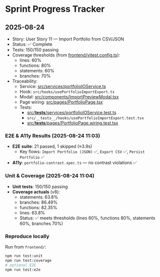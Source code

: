 # Sprint Progress Tracker

## 2025-08-24
- Story: User Story 11 — Import Portfolio from CSV/JSON
- Status: ✅ Complete
- Tests: 150/150 passing
- Coverage thresholds (from [frontend/vitest.config.ts](cci:7://file:///Users/nati/Projects/crypture/frontend/vitest.config.ts:0:0-0:0)):
  - lines: 60%
  - functions: 80%
  - statements: 60%
  - branches: 70%
- Traceability:
  - Service: [src/services/portfolioIOService.ts](cci:7://file:///Users/nati/Projects/crypture/frontend/src/services/portfolioIOService.ts:0:0-0:0)
  - Hook: `src/hooks/usePortfolioImportExport.ts`
  - Modal: [src/components/ImportPreviewModal.tsx](cci:7://file:///Users/nati/Projects/crypture/frontend/src/components/ImportPreviewModal.tsx:0:0-0:0)
  - Page wiring: [src/pages/PortfolioPage.tsx](cci:7://file:///Users/nati/Projects/crypture/frontend/src/pages/PortfolioPage.tsx:0:0-0:0)
  - Tests:
    - [src/__tests__/services/portfolioIOService.test.ts](cci:7://file:///Users/nati/Projects/crypture/frontend/src/__tests__/services/portfolioIOService.test.ts:0:0-0:0)
    - `src/__tests__/hooks/usePortfolioImportExport.test.tsx`
    - [src/__tests__/pages/PortfolioPage.wiring.test.tsx](cci:7://file:///Users/nati/Projects/crypture/frontend/src/__tests__/pages/PortfolioPage.wiring.test.tsx:0:0-0:0)

### E2E & A11y Results (2025-08-24 11:03)

- __E2E suite__: 21 passed, 1 skipped (≈3.9s)
  - Key flows: `Import Portfolio (JSON)` ✅, `Export CSV` ✅, `Persist Portfolio` ✅
- __A11y__: `portfolio-contrast.spec.ts` — no contrast violations ✅

### Unit & Coverage (2025-08-24 11:04)

- __Unit tests__: 150/150 passing
- __Coverage actuals__ (v8):
  - statements: 63.8%
  - branches: 86.49%
  - functions: 82.35%
  - lines: 63.8%
  - Status: ✅ meets thresholds (lines 60%, functions 80%, statements 60%, branches 70%)

### Reproduce locally

Run from `frontend/`:

```sh
npm run test:unit
npm run test:coverage
# optional E2E
npm run test:e2e